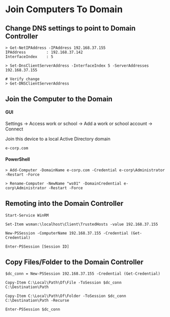 # Join Computers To Domain

## Change DNS settings to point to Domain Controller

```shell
> Get-NetIPAddress -IPAddress 192.168.37.155
IPAddress         : 192.168.37.142
InterfaceIndex    : 5

> Set-DnsClientServerAddress -InterfaceIndex 5 -ServerAddresses 192.168.37.155

# Verify change
> Get-DNSClientServerAddress
```

## Join the Computer to the Domain

#### GUI

Settings -> Access work or school -> Add a work or school account -> Connect

Join this device to a local Active Directory domain

```
e-corp.com
```

#### PowerShell

```shell
> Add-Computer -DomainName e-corp.com -Credential e-corp\Administrator -Restart -Force

> Rename-Computer -NewName "ws01" -DomainCredential e-corp\Administrator -Restart -Force
```

## Remoting into the Domain Controller

```shell
Start-Service WinRM

Set-Item wsman:\localhost\Client\TrustedHosts -value 192.168.37.155

New-PSSession -ComputerName 192.168.37.155 -Credential (Get-Credential)

Enter-PSSession [Session ID]
```

## Copy Files/Folder to the Domain Controller

```shell
$dc_conn = New-PSSession 192.168.37.155 -Credential (Get-Credential)

Copy-Item C:\Local\Path\Of\File -ToSession $dc_conn C:\Destination\Path

Copy-Item C:\Local\Path\Of\Folder -ToSession $dc_conn C:\Destination\Path -Recurse

Enter-PSSession $dc_conn
```